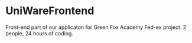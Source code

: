 # UniWareFrontend

Front-end part of our applicaton for Green Fox Academy Fed-ex project.
2 people, 24 hours of coding.
